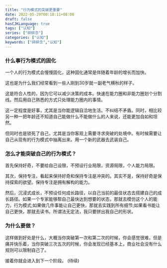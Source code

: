```yaml
---
title: "行为模式的突破更重要"
date: 2022-05-29T00:18:11+08:00
draft: false
hasCJKLanguage: true
tags: ["认知"]
series: ["碎碎念"]
categories: ["认知"]
keywords: ["碎碎念","认知"]
---
```


### 什么事行为模式的固化

一个人的行为模式会慢慢固化，这种固化通常是伴随着年龄的增长而加快。

这也是为什么我们经常看到一些人刚到30岁就一副老气横秋的样子。

这是符合人性的，因为它可以减少决策的成本。快速在能力圈和非能力圈划个分割线。然后用自己熟悉的方式只处理能力圈内的事情。

这一定程度是好事，尤其是当你能逻辑自洽地生活。不纠结不矛盾。同时，相比较另一种一把年龄还不知道自己能做什么不能做什么的人来说，还能更加自如和坦然。

但同时也是锁死了自己，尤其是当你客观上需要寻求突破的处境中。有时候需要让自己从现有的行为模式中抽离出来。用一个新的武器去武装自己。

### 怎么才能突破自己的行为模式？

首先保持好奇，不要给自己设限，不预设行业局限，资源局限，个人能力局限。

其次，保持专注，看起来保持好奇和保持专注是冲突的。其实不是，保持好奇是保持探索的欲望。保持专注是拥有解构的能力。

然后，沉浸式成长，不预设任何成长路径，以自己当前的最佳状态去搭建自己的成长路径。如果一个专家能够帮自己最快达到想要的状态，那就去模仿这个人的能力，行为模式;如果做几件事能让自己更快，那就去实践到所有细节;如果看书能让自己更快，那就去读书。所谓法无定法，我只要拼出我自己的形状。

### 为什么要做？
这样做到好处是什么，大概当你突破第一次和第二次的时候，你会感觉很难，但是痛并快乐着，当你突破三次五次的时候，你会发现已经基本上，商业社会没有什么规则可以限制自己了。

接着你就会进入到下一个阶段。
(待续)